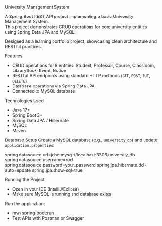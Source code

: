  University Management System

A Spring Boot REST API project implementing a basic University Management System.  
This project demonstrates CRUD operations for core university entities using Spring Data JPA and MySQL.  

Designed as a learning portfolio project, showcasing clean architecture and RESTful practices.



 Features
- CRUD operations for 8 entities: Student, Professor, Course, Classroom, LibraryBook, Event, Notice  
- RESTful API endpoints using standard HTTP methods (`GET`, `POST`, `PUT`, `DELETE`)  
- Database operations via Spring Data JPA  
- Connected to MySQL database  



 Technologies Used
- Java 17+  
- Spring Boot 3+  
- Spring Data JPA / Hibernate  
- MySQL  
- Maven  



 Database Setup
Create a MySQL database (e.g., `university_db`) and update `application.properties`:

spring.datasource.url=jdbc:mysql://localhost:3306/university_db
spring.datasource.username=root
spring.datasource.password=your_password
spring.jpa.hibernate.ddl-auto=update
spring.jpa.show-sql=true


Running the Project
- Open in your IDE (IntelliJ/Eclipse)
- Make sure MySQL is running and database exists


Run the application:
- mvn spring-boot:run
- Test APIs with Postman or Swagger
